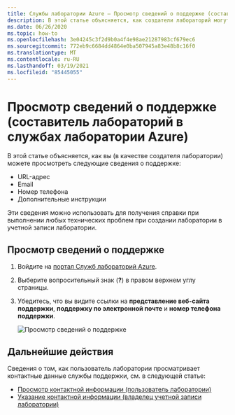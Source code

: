 ```yaml
---
title: Службы лаборатории Azure — Просмотр сведений о поддержке (составитель лаборатории)
description: В этой статье объясняется, как создатели лабораторий могут просматривать сведения о поддержке, которые они могут использовать для получения справки.
ms.date: 06/26/2020
ms.topic: how-to
ms.openlocfilehash: 3e04245c3f2d9b0a4f4e98ae21287983cf679ec6
ms.sourcegitcommit: 772eb9c6684dd4864e0ba507945a83e48b8c16f0
ms.translationtype: MT
ms.contentlocale: ru-RU
ms.lasthandoff: 03/19/2021
ms.locfileid: "85445055"
---
```

# <a name="view-support-information-lab-creator-in-azure-lab-services"></a>Просмотр сведений о поддержке (составитель лабораторий в службах лаборатории Azure)
В этой статье объясняется, как вы (в качестве создателя лаборатории) можете просмотреть следующие сведения о поддержке:

- URL-адрес
- Email
- Номер телефона
- Дополнительные инструкции

Эти сведения можно использовать для получения справки при выполнении любых технических проблем при создании лаборатории в учетной записи лаборатории.

 
## <a name="view-support-information"></a>Просмотр сведений о поддержке
1. Войдите на [портал Служб лабораторий Azure](https://labs.azure.com).
2. Выберите вопросительный знак (**?**) в правом верхнем углу страницы. 
3. Убедитесь, что вы видите ссылки на **представление веб-сайта поддержки**, **поддержку по электронной почте** и **номер телефона поддержки**.

    ![Просмотр сведений о поддержке](./media/lab-creator-support-information/support-information.png)

## <a name="next-steps"></a>Дальнейшие действия
Сведения о том, как пользователь лаборатории просматривает контактные данные службы поддержки, см. в следующей статье:

- [Просмотр контактной информации (пользователь лаборатории)](lab-user-support-information.md)
- [Указание контактной информации (владелец учетной записи лаборатории)](lab-account-owner-support-information.md)
